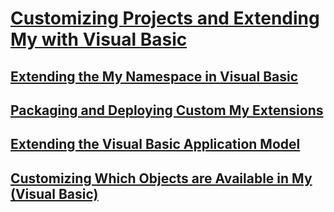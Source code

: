 # [Customizing Projects and Extending My with Visual Basic](customizing-projects-and-extending-my.md)
## [Extending the My Namespace in Visual Basic](TocOutOfQuery)
## [Packaging and Deploying Custom My Extensions](TocOutOfQuery)
## [Extending the Visual Basic Application Model](extending-the-visual-basic-application-model.md)
## [Customizing Which Objects are Available in My (Visual Basic)](customizing-which-objects-are-available-in-my.md)

